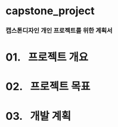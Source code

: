 # capstone_project
### **캡스톤디자인 개인 프로젝트를 위한 계획서**

# 01.&nbsp;&nbsp;&nbsp;프로젝트 개요


# 02.&nbsp;&nbsp;&nbsp;프로젝트 목표


# 03.&nbsp;&nbsp;&nbsp;개발 계획

